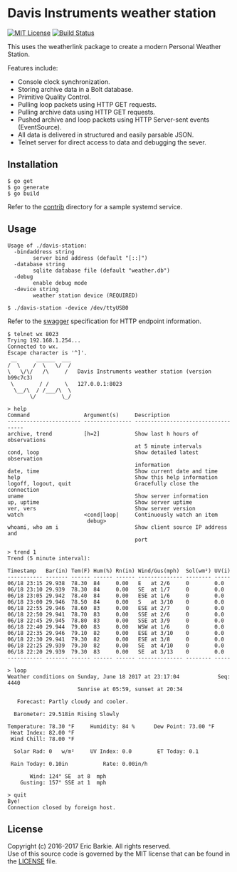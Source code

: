 # Davis Instruments weather station

[![MIT License](https://img.shields.io/badge/license-MIT-blue.svg?style=flat)](http://choosealicense.com/licenses/mit/)
[![Build Status](https://travis-ci.org/ebarkie/davis-station.svg?branch=master)](https://travis-ci.org/ebarkie/davis-station)

This uses the weatherlink package to create a modern Personal
Weather Station.

Features include:

* Console clock synchronization.
* Storing archive data in a Bolt database.
* Primitive Quality Control.
* Pulling loop packets using HTTP GET requests.
* Pulling archive data using HTTP GET requests.
* Pushed archive and loop packets using HTTP Server-sent events (EventSource).
* All data is delivered in structured and easily parsable JSON.
* Telnet server for direct access to data and debugging the sever.

## Installation

```
$ go get
$ go generate
$ go build
```

Refer to the [contrib](contrib) directory for a sample systemd service.

## Usage

```
Usage of ./davis-station:
  -bindaddress string
        server bind address (default "[::]")
  -database string
        sqlite database file (default "weather.db")
  -debug
        enable debug mode
  -device string
        weather station device (REQUIRED)

$ ./davis-station -device /dev/ttyUSB0
```

Refer to the [swagger](http://petstore.swagger.io/?url=https://raw.githubusercontent.com/ebarkie/davis-station/master/doc/swagger.json) specification for HTTP endpoint information.

```
$ telnet wx 8023
Trying 192.168.1.254...
Connected to wx.
Escape character is '^]'.
 __      ______  ___
/  \    /  \   \/  /
\   \/\/   /\     /   Davis Instruments weather station (version b99c7c3)
 \        / /     \   127.0.0.1:8023
  \__/\  / /___/\  \
       \/        \_/

> help
Command	                Argument(s)     Description
----------------------- --------------- -----------------------------------
archive, trend          [h=2]           Show last h hours of observations
                                        at 5 minute intervals
cond, loop                              Show detailed latest observation
                                        information
date, time                              Show current date and time
help                                    Show this help information
logoff, logout, quit                    Gracefully close the connection
uname                                   Show server information
up, uptime                              Show server uptime
ver, vers                               Show server version
watch                   <cond|loop|     Continuously watch an item
                         debug>
whoami, who am i                        Show client source IP address and
                                        port

> trend 1
Trend (5 minute interval):

Timestamp   Bar(in) Tem(F) Hum(%) Rn(in) Wind/Gus(mph)  Sol(wm²) UV(i)
----------- ------- ------ ------ ------ -------------- -------- -----
06/18 23:15 29.938  78.30  84     0.00   E   at 2/6     0        0.0  
06/18 23:10 29.939  78.30  84     0.00   SE  at 1/7     0        0.0  
06/18 23:05 29.942  78.40  84     0.00   ESE at 1/6     0        0.0  
06/18 23:00 29.946  78.50  84     0.00   S   at 3/10    0        0.0  
06/18 22:55 29.946  78.60  83     0.00   ESE at 2/7     0        0.0  
06/18 22:50 29.941  78.70  83     0.00   SSE at 2/6     0        0.0  
06/18 22:45 29.945  78.80  83     0.00   SSE at 3/9     0        0.0  
06/18 22:40 29.944  79.00  83     0.00   WSW at 1/6     0        0.0  
06/18 22:35 29.946  79.10  82     0.00   ESE at 3/10    0        0.0  
06/18 22:30 29.941  79.30  82     0.00   ESE at 3/8     0        0.0  
06/18 22:25 29.939  79.30  82     0.00   SE  at 4/10    0        0.0  
06/18 22:20 29.939  79.30  83     0.00   SE  at 3/13    0        0.0  
----------- ------- ------ ------ ------ -------------- -------- -----

> loop
Weather conditions on Sunday, June 18 2017 at 23:17:04            Seq:     4440
                      Sunrise at 05:59, sunset at 20:34

   Forecast: Partly cloudy and cooler.

  Barometer: 29.518in Rising Slowly

Temperature: 78.30 °F     Humidity: 84 %      Dew Point: 73.00 °F
 Heat Index: 82.00 °F
 Wind Chill: 78.00 °F

  Solar Rad: 0   w/m²     UV Index: 0.0        ET Today: 0.1

 Rain Today: 0.10in           Rate: 0.00in/h

       Wind: 124° SE  at 8  mph
    Gusting: 157° SSE at 1  mph

> quit
Bye!
Connection closed by foreign host.
```

## License

Copyright (c) 2016-2017 Eric Barkie. All rights reserved.  
Use of this source code is governed by the MIT license
that can be found in the [LICENSE](LICENSE) file.
